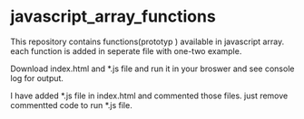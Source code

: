 # javascript_array_functions
This repository contains functions(prototyp ) available in javascript array.
each function is added in seperate file with one-two example.

Download index.html and *.js file and run it in your broswer and see console log for output.

I have added *.js file in index.html and commented those files. just remove commentted code to run *.js file.
